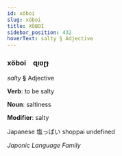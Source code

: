 ```yaml
---
id: xöboi
slug: xöboi
title: XÖBOİ
sidebar_position: 432
hoverText: salty § Adjective
---
```


### xöboi&emsp;<span kind="abugida">ɋıʋɽɟ</span>

*salty* **§** Adjective

**Verb**: to be salty

**Noun**: saltiness

**Modifier**: salty

Japanese 塩っぱい shoppai undefined

*Japonic Language Family*